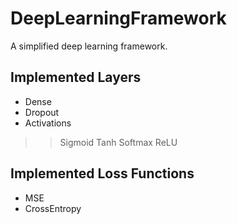 DeepLearningFramework
=====
A simplified deep learning framework.<br>

## Implemented Layers
* Dense<br>
* Dropout<br>
* Activations<br>
>> Sigmoid
>> Tanh
>> Softmax
>> ReLU

  

## Implemented Loss Functions
* MSE<br>
* CrossEntropy<br>

